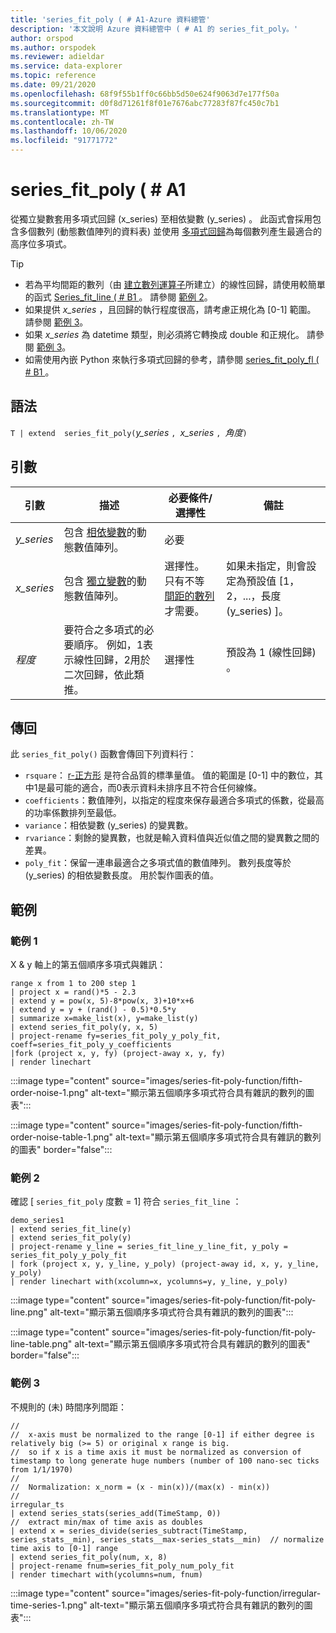 ```yaml
---
title: 'series_fit_poly ( # A1-Azure 資料總管'
description: '本文說明 Azure 資料總管中 ( # A1 的 series_fit_poly。'
author: orspod
ms.author: orspodek
ms.reviewer: adieldar
ms.service: data-explorer
ms.topic: reference
ms.date: 09/21/2020
ms.openlocfilehash: 68f9f55b1ff0c66bb5d50e624f9063d7e177f50a
ms.sourcegitcommit: d0f8d71261f8f01e7676abc77283f87fc450c7b1
ms.translationtype: MT
ms.contentlocale: zh-TW
ms.lasthandoff: 10/06/2020
ms.locfileid: "91771772"
---
```

# <a name="series_fit_poly"></a>series_fit_poly ( # A1

從獨立變數套用多項式回歸 (x_series) 至相依變數 (y_series) 。 此函式會採用包含多個數列 (動態數值陣列的資料表) 並使用 [多項式回歸](https://en.wikipedia.org/wiki/Polynomial_regression)為每個數列產生最適合的高序位多項式。 

> [!TIP]
> * 若為平均間距的數列（由 [建立數列運算子](make-seriesoperator.md)所建立）的線性回歸，請使用較簡單的函式 [Series_fit_line ( # B1 ](series-fit-linefunction.md)。 請參閱 [範例 2](#example-2)。
> * 如果提供 *x_series* ，且回歸的執行程度很高，請考慮正規化為 [0-1] 範圍。 請參閱 [範例 3](#example-3)。
> * 如果 *x_series* 為 datetime 類型，則必須將它轉換成 double 和正規化。 請參閱 [範例 3](#example-3)。
> * 如需使用內嵌 Python 來執行多項式回歸的參考，請參閱 [series_fit_poly_fl ( # B1 ](../functions-library/series-fit-poly-fl.md)。


## <a name="syntax"></a>語法

`T | extend  series_fit_poly(`*y_series* `, `*x_series* `, `*角度*`)`
  
## <a name="arguments"></a>引數

|引數| 描述| 必要條件/選擇性| 備註|
|---|---|---|---|
| *y_series* | 包含 [相依變數](https://en.wikipedia.org/wiki/Dependent_and_independent_variables)的動態數值陣列。 | 必要 |
| *x_series* | 包含 [獨立變數](https://en.wikipedia.org/wiki/Dependent_and_independent_variables)的動態數值陣列。 | 選擇性。 只有不等 [間距的數列](https://en.wikipedia.org/wiki/Unevenly_spaced_time_series)才需要。 | 如果未指定，則會設定為預設值 [1，2，...，長度 (y_series) ]。|
| *程度* | 要符合之多項式的必要順序。 例如，1表示線性回歸，2用於二次回歸，依此類推。 | 選擇性 | 預設為 1 (線性回歸) 。|

## <a name="returns"></a>傳回

此 `series_fit_poly()` 函數會傳回下列資料行：

* `rsquare`： [r-正方形](https://en.wikipedia.org/wiki/Coefficient_of_determination) 是符合品質的標準量值。 值的範圍是 [0-1] 中的數位，其中1是最可能的適合，而0表示資料未排序且不符合任何線條。
* `coefficients`：數值陣列，以指定的程度來保存最適合多項式的係數，從最高的功率係數排列至最低。
* `variance`：相依變數 (y_series) 的變異數。
* `rvariance`：剩餘的變異數，也就是輸入資料值與近似值之間的變異數之間的差異。
* `poly_fit`：保留一連串最適合之多項式值的數值陣列。 數列長度等於 (y_series) 的相依變數長度。 用於製作圖表的值。

## <a name="examples"></a>範例

### <a name="example-1"></a>範例 1

X & y 軸上的第五個順序多項式與雜訊：

<!-- csl: https://help.kusto.windows.net:443/Samples -->
```kusto
range x from 1 to 200 step 1
| project x = rand()*5 - 2.3
| extend y = pow(x, 5)-8*pow(x, 3)+10*x+6
| extend y = y + (rand() - 0.5)*0.5*y
| summarize x=make_list(x), y=make_list(y)
| extend series_fit_poly(y, x, 5)
| project-rename fy=series_fit_poly_y_poly_fit, coeff=series_fit_poly_y_coefficients
|fork (project x, y, fy) (project-away x, y, fy)
| render linechart 
```

:::image type="content" source="images/series-fit-poly-function/fifth-order-noise-1.png" alt-text="顯示第五個順序多項式符合具有雜訊的數列的圖表":::

:::image type="content" source="images/series-fit-poly-function/fifth-order-noise-table-1.png" alt-text="顯示第五個順序多項式符合具有雜訊的數列的圖表" border="false":::

### <a name="example-2"></a>範例 2

確認 [ `series_fit_poly` 度數 = 1] 符合 `series_fit_line` ：

<!-- csl: https://help.kusto.windows.net:443/Samples -->
```kusto
demo_series1
| extend series_fit_line(y)
| extend series_fit_poly(y)
| project-rename y_line = series_fit_line_y_line_fit, y_poly = series_fit_poly_y_poly_fit
| fork (project x, y, y_line, y_poly) (project-away id, x, y, y_line, y_poly) 
| render linechart with(xcolumn=x, ycolumns=y, y_line, y_poly)
```

:::image type="content" source="images/series-fit-poly-function/fit-poly-line.png" alt-text="顯示第五個順序多項式符合具有雜訊的數列的圖表":::

:::image type="content" source="images/series-fit-poly-function/fit-poly-line-table.png" alt-text="顯示第五個順序多項式符合具有雜訊的數列的圖表" border="false":::
    
### <a name="example-3"></a>範例 3

不規則的 (未) 時間序列間距：

<!-- csl: https://help.kusto.windows.net:443/Samples -->
```kusto
//
//  x-axis must be normalized to the range [0-1] if either degree is relatively big (>= 5) or original x range is big.
//  so if x is a time axis it must be normalized as conversion of timestamp to long generate huge numbers (number of 100 nano-sec ticks from 1/1/1970)
//
//  Normalization: x_norm = (x - min(x))/(max(x) - min(x))
//
irregular_ts
| extend series_stats(series_add(TimeStamp, 0))                                                                 //  extract min/max of time axis as doubles
| extend x = series_divide(series_subtract(TimeStamp, series_stats__min), series_stats__max-series_stats__min)  // normalize time axis to [0-1] range
| extend series_fit_poly(num, x, 8)
| project-rename fnum=series_fit_poly_num_poly_fit
| render timechart with(ycolumns=num, fnum)
```
:::image type="content" source="images/series-fit-poly-function/irregular-time-series-1.png" alt-text="顯示第五個順序多項式符合具有雜訊的數列的圖表":::
